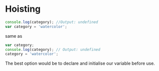 # Hoisting

```javascript
console.log(category); //Output: undefined
var category = 'watercolor';
```

same as 
```javascript
var category;
console.log(category); // Output: undefined
category = 'watercolor';
```

The best option would be to declare and initialise our variable before use.
<!--stackedit_data:
eyJoaXN0b3J5IjpbNzUxNzMyMTk4LDEwOTY2NjA0OSwtMTQ4Nz
M2MzQ3LDI4NzAyMjg3MSwxNDc3MTU5MDA2XX0=
-->